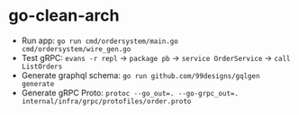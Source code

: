 # go-clean-arch

- Run app: `go run cmd/ordersystem/main.go  cmd/ordersystem/wire_gen.go`
- Test gRPC: `evans -r repl` -> `package pb` -> `service OrderService` -> `call ListOrders`
- Generate graphql schema: `go run github.com/99designs/gqlgen generate`
- Generate gRPC Proto: `protoc --go_out=. --go-grpc_out=. internal/infra/grpc/protofiles/order.proto`
